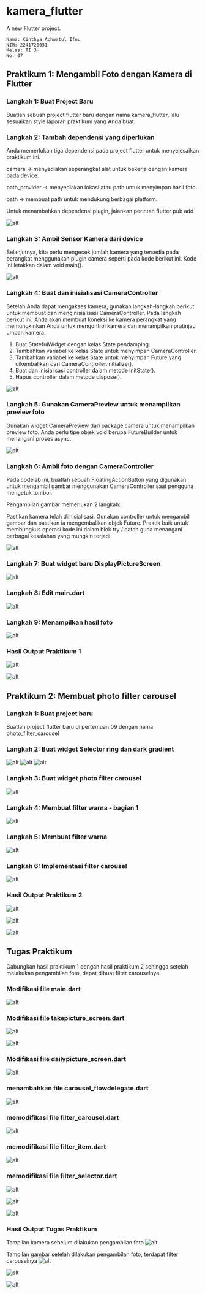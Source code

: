 # kamera_flutter

A new Flutter project.

    Nama: Cinthya Achwatul Ifnu
    NIM: 2241720051
    Kelas: TI 3H
    No: 07

## Praktikum 1: Mengambil Foto dengan Kamera di Flutter
### Langkah 1: Buat Project Baru
Buatlah sebuah project flutter baru dengan nama kamera_flutter, lalu sesuaikan style laporan praktikum yang Anda buat.

### Langkah 2: Tambah dependensi yang diperlukan
Anda memerlukan tiga dependensi pada project flutter untuk menyelesaikan praktikum ini.

camera → menyediakan seperangkat alat untuk bekerja dengan kamera pada device.

path_provider → menyediakan lokasi atau path untuk menyimpan hasil foto.

path → membuat path untuk mendukung berbagai platform.

Untuk menambahkan dependensi plugin, jalankan perintah flutter pub add

![alt](/images/P9.1.png)

### Langkah 3: Ambil Sensor Kamera dari device
Selanjutnya, kita perlu mengecek jumlah kamera yang tersedia pada perangkat menggunakan plugin camera seperti pada kode berikut ini. Kode ini letakkan dalam void main().

![alt](/images/P9.2.png)

### Langkah 4: Buat dan inisialisasi CameraController
Setelah Anda dapat mengakses kamera, gunakan langkah-langkah berikut untuk membuat dan menginisialisasi CameraController. Pada langkah berikut ini, Anda akan membuat koneksi ke kamera perangkat yang memungkinkan Anda untuk mengontrol kamera dan menampilkan pratinjau umpan kamera.

1. Buat StatefulWidget dengan kelas State pendamping.
2. Tambahkan variabel ke kelas State untuk menyimpan CameraController.
3. Tambahkan variabel ke kelas State untuk menyimpan Future yang dikembalikan dari CameraController.initialize().
4. Buat dan inisialisasi controller dalam metode initState().
5. Hapus controller dalam metode dispose().

![alt](/images/P9.3.png)

### Langkah 5: Gunakan CameraPreview untuk menampilkan preview foto
Gunakan widget CameraPreview dari package camera untuk menampilkan preview foto. Anda perlu tipe objek void berupa FutureBuilder untuk menangani proses async.

![alt](/images/P9.4.png)

### Langkah 6: Ambil foto dengan CameraController
Pada codelab ini, buatlah sebuah FloatingActionButton yang digunakan untuk mengambil gambar menggunakan CameraController saat pengguna mengetuk tombol.

Pengambilan gambar memerlukan 2 langkah:

Pastikan kamera telah diinisialisasi.
Gunakan controller untuk mengambil gambar dan pastikan ia mengembalikan objek Future.
Praktik baik untuk membungkus operasi kode ini dalam blok try / catch guna menangani berbagai kesalahan yang mungkin terjadi.

![alt](/images/P9.5.png)

### Langkah 7: Buat widget baru DisplayPictureScreen

![alt](/images/P9.6.png)

### Langkah 8: Edit main.dart

![alt](/images/P9.7.png)

### Langkah 9: Menampilkan hasil foto

![alt](/images/P9.8.png)

### Hasil Output Praktikum 1

![alt](/images/P9.14.jpg)

![alt](/images/P9.15.jpg)

## Praktikum 2: Membuat photo filter carousel

### Langkah 1: Buat project baru
Buatlah project flutter baru di pertemuan 09 dengan nama photo_filter_carousel

### Langkah 2: Buat widget Selector ring dan dark gradient

![alt](/images/P9.9.1.png)
![alt](/images/P9.9.2.png)
![alt](/images/P9.9.3.png)

### Langkah 3: Buat widget photo filter carousel

![alt](/images/P9.10.png)

### Langkah 4: Membuat filter warna - bagian 1

![alt](/images/P9.11.png)

### Langkah 5: Membuat filter warna

![alt](/images/P9.12.png)

### Langkah 6: Implementasi filter carousel

![alt](/images/P9.13.png)

### Hasil Output Praktikum 2

![alt](/images/P9.16.png)

![alt](/images/P9.17.png)

![alt](/images/P9.18.png)

## Tugas Praktikum
Gabungkan hasil praktikum 1 dengan hasil praktikum 2 sehingga setelah melakukan pengambilan foto, dapat dibuat filter carouselnya!

### Modifikasi file main.dart
![alt](/images/P9.19.png)

### Modifikasi file takepicture_screen.dart
![alt](/images/P9.20.png)

![alt](/images/P9.21.png)

### Modifikasi file dailypicture_screen.dart
![alt](/images/P9.22.png)

### menambahkan file carousel_flowdelegate.dart

![alt](/images/P9.23.png)

### memodifikasi file filter_carousel.dart

![alt](/images/P9.24.png)

### memodifikasi file filter_item.dart

![alt](/images/P9.25.png)

### memodifikasi file filter_selector.dart

![alt](/images/P9.26.png)

![alt](/images/P9.27.png)

![alt](/images/P9.28.png)

### Hasil Output Tugas Praktikum

Tampilan kamera sebelum dilakukan pengambilan foto
![alt](/images/P9.29.png)

Tampilan gambar setelah dilakukan pengambilan foto, terdapat filter carouselnya
![alt](/images/P9.30.png)

![alt](/images/P9.31.png)

![alt](/images/P9.32.png)
